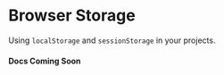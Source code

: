 # Browser Storage
Using `localStorage` and `sessionStorage` in your projects.

#### Docs Coming Soon